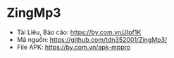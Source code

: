 # ZingMp3
 * Tài Liêu, Báo cáo: https://by.com.vn/JIpf1K
 * Mã nguồn: https://github.com/tdn352001/ZingMp3/
 * File APK: https://by.com.vn/apk-mppro
